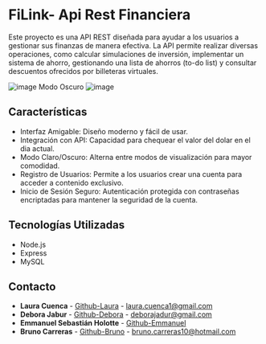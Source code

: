 # FiLink- Api Rest Financiera
Este proyecto es una API REST diseñada para ayudar a los usuarios a gestionar sus finanzas de manera efectiva. 
La API permite realizar diversas operaciones, como calcular simulaciones de inversión, implementar un sistema de ahorro, gestionando una lista de ahorros (to-do list) y consultar descuentos ofrecidos por billeteras virtuales.

![image](https://github.com/user-attachments/assets/b67fe95e-5ff0-4533-aec2-04334dd71a24)
Modo Oscuro
![image](https://github.com/user-attachments/assets/c12094af-2180-4eca-9f6e-90e05940bad5)



## Características
- Interfaz Amigable: Diseño moderno y fácil de usar. <br>
- Integración con API: Capacidad para chequear el valor del dolar en el dia actual.<br>
- Modo Claro/Oscuro: Alterna entre modos de visualización para mayor comodidad. <br>
- Registro de Usuarios: Permite a los usuarios crear una cuenta para acceder a contenido exclusivo. <br>
- Inicio de Sesión Seguro: Autenticación protegida con contraseñas encriptadas para mantener la seguridad de la cuenta.<br>

## Tecnologías Utilizadas
- Node.js
- Express
- MySQL

## Contacto

- **Laura Cuenca** - [Github-Laura](https://github.com/LauraCuenca) - laura.cuenca1@gmail.com
- **Debora Jabur** - [Github-Debora](https://github.com/DeboraJadur) - deborajadur@gmail.com
- **Emmanuel Sebastián Holotte** - [Github-Emmanuel](https://github.com/Gaz125) 
- **Bruno Carreras** - [Github-Bruno](https://github.com/BrunoCarreras) - bruno.carreras10@hotmail.com
